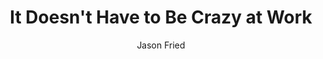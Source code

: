 ---
title: "It Doesn't Have to Be Crazy at Work"
subtitle: ""
description: ""
layout: book
author: Jason Fried
started: 2019-01-03
read: 2019-01-03
status: read
rating: 5
color: 
cover: 
pages: 240
progress: 0
link: 
---